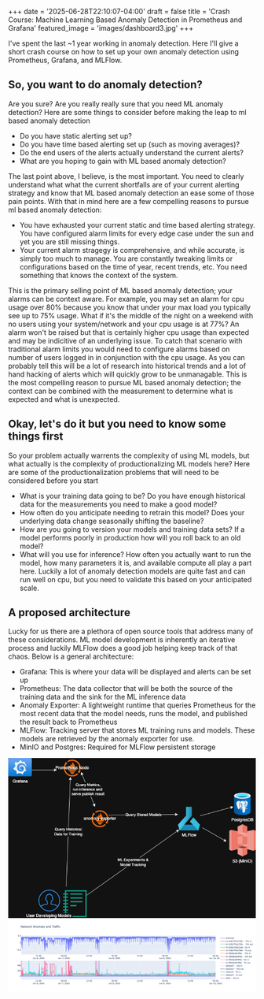 +++
date = '2025-06-28T22:10:07-04:00'
draft = false
title = 'Crash Course: Machine Learning Based Anomaly Detection in Prometheus and Grafana'
featured_image = 'images/dashboard3.jpg'
+++

I've spent the last ~1 year working in anomaly detection. Here I'll give a short crash course on how to set up your own anomaly detection using Prometheus, Grafana, and MLFlow.

<!--more-->

## So, you want to do anomaly detection?
Are you sure? Are you really really sure that you need ML anomaly detection? Here are some things to
consider before making the leap to ml based anomaly detection

* Do you have static alerting set up?
* Do you have time based alerting set up (such as moving averages)?
* Do the end users of the alerts actually understand the current alerts?
* What are you hoping to gain with ML based anomaly detection?

The last point above, I believe, is the most important. You need to clearly understand what what the current
shortfalls are of your current alerting strategy and know that ML based anomaly detection an ease some of
those pain points. With that in mind here are a few compelling reasons to pursue ml based anomaly detection:

* You have exhausted your current static and time based alerting strategy. You have configured alarm limits
for every edge case under the sun and yet you are still missing things.
* Your current alarm stragegy is comprehensive, and while accurate, is simply too much to manage. You are 
constantly tweaking limits or configurations based on the time of year, recent trends, etc. You need
something that knows the context of the system.

This is the primary selling point of ML based anomaly detection; your alarms can be context aware. For
example, you may set an alarm for cpu usage over 80% because you know that under your max load you typically 
see up to 75% usage. What if it's the middle of the night on a weekend with no users using your system/network
and your cpu usage is at 77%? An alarm won't be raised but that is certainly higher cpu usage than expected and 
may be indicitive of an underlying issue. To catch that scenario with traditional alarm limits you would need
to configure alarms based on number of users logged in in conjunction with the cpu usage. As you can probably 
tell this will be a lot of research into historical trends and a lot of hand hacking of alerts which will
quickly grow to be unmanagable. This is the most compelling reason to pursue ML based anomaly detection;
the context can be combined with the measurement to determine what is expected and what is unexpected.

## Okay, let's do it but you need to know some things first
So your problem actually warrents the complexity of using ML models, but what actually is the complexity of
productionalizing ML models here? Here are some of the productionalization problems that will need to be
considered before you start

* What is your training data going to be? Do you have enough historical data for the measurements you need 
to make a good model?
* How often do you anticipate needing to retrain this model? Does your underlying data change seasonally
shifting the baseline?
* How are you going to version your models and training data sets? If a model performs poorly in production 
how will you roll back to an old model?
* What will you use for inference? How often you actually want to run the model, how many parameters it is,
and available compute all play a part here. Luckily a lot of anomaly detection models are quite fast and 
can run well on cpu, but you need to validate this based on your anticipated scale.

## A proposed architecture
Lucky for us there are a plethora of open source tools that address many of these considerations. ML model 
development is inherently an iterative process and luckily MLFlow does a good job helping keep track of that
chaos. Below is a general architecture:

* Grafana: This is where your data will be displayed and alerts can be set up
* Prometheus: The data collector that will be both the source of the training data and the sink for the ML
inference data
* Anomaly Exporter: A lightweight runtime that queries Prometheus for the most recent data that the model
needs, runs the model, and published the result back to Prometheus
* MLFlow: Tracking server that stores ML training runs and models. These models are retrieved by the anomaly
exporter for use.
* MinIO and Postgres: Required for MLFlow persistent storage


![architecture](images/architecture.png)
![backtest](images/backtest.png)
